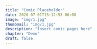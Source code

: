 ```yaml
---
title: "Comic Placeholder"
date: 2020-07-01T15:12:53-06:00
image: "img/1.jpg"
thumbnail: "img/1.jpg"
description: "Insert comic pages here"
chapter: "Demo"
draft: false
---
```

